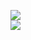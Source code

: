 [![](https://img.shields.io/badge/Made%20With-Github%20Spray-lightgrey.svg?style=for-the-badge&logo=github)](https://github.com/Annihil/github-spray#4248)  
[![](https://i.imgur.com/2DrTn0Z.gif)](https://github.com/Annihil/github-spray)